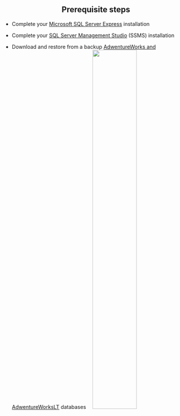 <h2 align="center">Prerequisite steps</h2>

- Complete your [Microsoft SQL Server Express](https://www.microsoft.com/ru-RU/download/details.aspx?id=101064) installation

- Complete your [SQL Server Management Studio](https://learn.microsoft.com/en-us/sql/ssms/download-sql-server-management-studio-ssms?view=sql-server-ver16) (SSMS) installation

- Download and restore from a backup [AdwentureWorks and AdwentureWorksLT](https://learn.microsoft.com/en-us/sql/samples/adventureworks-install-configure?view=sql-server-ver16&tabs=ssms) databases
&emsp;<img src="https://user-images.githubusercontent.com/74211642/220998349-edd8d9c8-0b78-44e0-a5c4-6a829b4261a9.png"  width="50%" height="50%">
